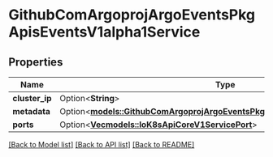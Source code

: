 # GithubComArgoprojArgoEventsPkgApisEventsV1alpha1Service

## Properties

Name | Type | Description | Notes
------------ | ------------- | ------------- | -------------
**cluster_ip** | Option<**String**> |  | [optional]
**metadata** | Option<[**models::GithubComArgoprojArgoEventsPkgApisEventsV1alpha1Metadata**](github.com.argoproj.argo_events.pkg.apis.events.v1alpha1.Metadata.md)> |  | [optional]
**ports** | Option<[**Vec<models::IoK8sApiCoreV1ServicePort>**](io.k8s.api.core.v1.ServicePort.md)> |  | [optional]

[[Back to Model list]](../README.md#documentation-for-models) [[Back to API list]](../README.md#documentation-for-api-endpoints) [[Back to README]](../README.md)


